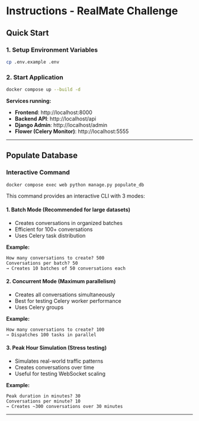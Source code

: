 # Instructions - RealMate Challenge

## Quick Start

### 1. Setup Environment Variables
```bash
cp .env.example .env
```

### 2. Start Application
```bash
docker compose up --build -d
```

**Services running:**
- **Frontend**: http://localhost:8000
- **Backend API**: http://localhost/api
- **Django Admin**: http://localhost/admin
- **Flower (Celery Monitor)**: http://localhost:5555

---

## Populate Database

### Interactive Command
```bash
docker compose exec web python manage.py populate_db
```

This command provides an interactive CLI with 3 modes:

#### **1. Batch Mode** (Recommended for large datasets)
- Creates conversations in organized batches
- Efficient for 100+ conversations
- Uses Celery task distribution

**Example:**
```
How many conversations to create? 500
Conversations per batch? 50
→ Creates 10 batches of 50 conversations each
```

#### **2. Concurrent Mode** (Maximum parallelism)
- Creates all conversations simultaneously
- Best for testing Celery worker performance
- Uses Celery groups

**Example:**
```
How many conversations to create? 100
→ Dispatches 100 tasks in parallel
```

#### **3. Peak Hour Simulation** (Stress testing)
- Simulates real-world traffic patterns
- Creates conversations over time
- Useful for testing WebSocket scaling

**Example:**
```
Peak duration in minutes? 30
Conversations per minute? 10
→ Creates ~300 conversations over 30 minutes
```

---